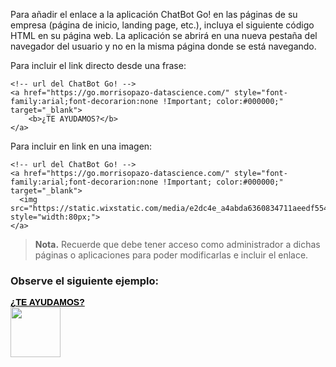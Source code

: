 Para añadir el enlace a la aplicación ChatBot Go! en las páginas de su empresa (página de inicio, landing page, etc.), incluya el siguiente código HTML en su página web. La aplicación se abrirá en una nueva pestaña del navegador del usuario y no en la misma página donde se está navegando.

Para incluir el link directo desde una frase:
```
<!-- url del ChatBot Go! -->
<a href="https://go.morrisopazo-datascience.com/" style="font-family:arial;font-decorarion:none !Important; color:#000000;" target="_blank">
    <b>¿TE AYUDAMOS?</b>
</a>
```

Para incluir en link en una imagen:
```
<!-- url del ChatBot Go! -->
<a href="https://go.morrisopazo-datascience.com/" style="font-family:arial;font-decorarion:none !Important; color:#000000;" target="_blank">
  <img src="https://static.wixstatic.com/media/e2dc4e_a4abda6360834711aeedf5543c6b75ad~mv2.png" style="width:80px;">
</a>
```

> **Nota.** Recuerde que debe tener acceso como administrador a dichas páginas o aplicaciones para poder modificarlas e incluir el enlace.

### Observe el siguiente ejemplo:
<a href="https://go.morrisopazo-datascience.com" style="font-family:arial;font-decorarion:none !Important; color:#000000;" target="_blank">
    <b>¿TE AYUDAMOS?</b>
</a>
<br>
<a href="https://go.morrisopazo-datascience.com" style="font-family:arial;font-decorarion:none !Important; color:#000000;" target="_blank">
  <img src="https://static.wixstatic.com/media/e2dc4e_a4abda6360834711aeedf5543c6b75ad~mv2.png" style="width:80px;">
</a>

